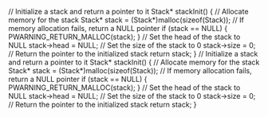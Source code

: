 ﻿// Initialize a stack and return a pointer to it
Stack* stackInit() {
// Allocate memory for the stack
Stack* stack = (Stack*)malloc(sizeof(Stack));
// If memory allocation fails, return a NULL pointer
if (stack == NULL) {
PWARNING_RETURN_MALLOC(stack);
}
// Set the head of the stack to NULL
stack->head = NULL;
// Set the size of the stack to 0
stack->size = 0;
// Return the pointer to the initialized stack
return stack;
}
// Initialize a stack and return a pointer to it
Stack* stackInit() {
// Allocate memory for the stack
Stack* stack = (Stack*)malloc(sizeof(Stack));
// If memory allocation fails, return a NULL pointer
if (stack == NULL) {
PWARNING_RETURN_MALLOC(stack);
}
// Set the head of the stack to NULL
stack->head = NULL;
// Set the size of the stack to 0
stack->size = 0;
// Return the pointer to the initialized stack
return stack;
}